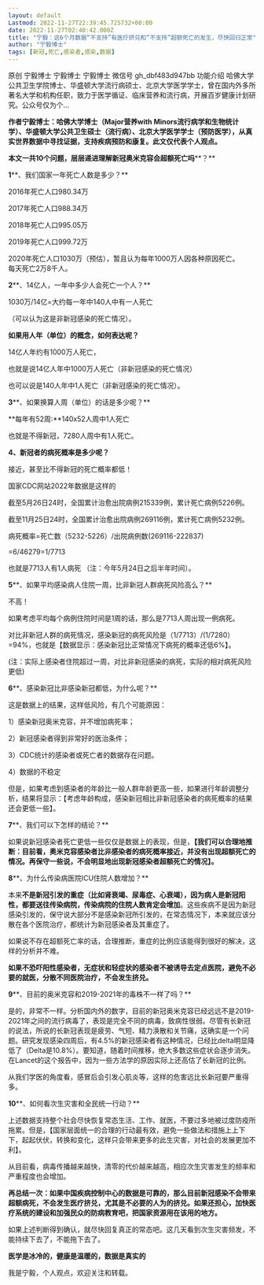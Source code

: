 ```yaml
---
layout: default
Lastmod: 2022-11-27T22:39:45.725732+00:00
date: 2022-11-27T02:40:42.000Z
title: "宁毅：这6个月数据“不支持”有医疗挤兑和“不支持”超额死亡的发生，尽快回归正常"
author: "宁毅博士"
tags: [新冠,死亡,感染者,感染,数据]
---
```


原创 宁毅博士 宁毅博士 宁毅博士 微信号 gh\_dbf483d947bb 功能介绍 哈佛大学公共卫生学院博士、华盛顿大学流行病硕士、北京大学医学学士，曾在国内外多所著名大学和机构任职，致力于医学循证、临床营养和流行病，开展百岁健康计划研究。公众号仅为个…  

**作者宁毅博士：哈佛大学博士（Major营养with Minors流行病学和生物统计学）、华盛顿大学公共卫生硕士（流行病）、北京大学医学学士（预防医学），从真实世界数据中寻找证据，支持疾病预防和康复。此文仅代表个人观点。**

**本文一共10个问题，层层递进理解新冠奥米克容会超额死亡吗****？**

**1****、我们国家一年死亡人数是多少？**

2016年死亡人口980.34万

2017年死亡人口988.34万

2018年死亡人口995.05万

2019年死亡人口999.72万

2020年死亡人口1030万（预估），暂且认为每年1000万人因各种原因死亡。  
每天死亡2万8千人。

**2****、14亿人，一年中多少人会死亡一个人？**

1030万/14亿=大约每一年中140人中有一人死亡

（可以认为这是非新冠感染的死亡情况）。

**如果用人年（单位）的概念，如何表达呢？**

14亿人年约有1000万人死亡，  

也就是说14亿人年中1000万人死亡（非新冠感染的死亡情况）

也可以说是140人年中1人死亡（非新冠感染的死亡情况）。

**3****、如果换算人周（单位）的话是多少呢？**

**每年有52周:**140x52人周中1人死亡

也就是不得新冠，7280人周中有1人死亡。

**4、新冠者的病死概率是多少呢？**

接近，甚至比不得新冠的死亡概率都低！

  
国家CDC网站2022年数据是这样的

截至5月26日24时，全国累计治愈出院病例215339例，累计死亡病例5226例。

截至11月25日24时，全国累计治愈出院病例269116例，累计死亡病例5232例。

病死概率=死亡数（5232-5226）/出院病例数(269116-222837)

\=6/46279=1/7713

也就是7713人有1人病死 （注：今年5月24日之后半年时间）。

**5****、如果平均感染病人住院一周，比非新冠人群病死风险高么？**

不高！  

如果考虑平均每个病例住院时间是1周的话，那么是7713人周出现一例病死。

对比非新冠人群的病死情况，感染新冠的病死风险是（1/7713）/(1/7280）=94%，也就是【数据显示：感染新冠比正常情况下病死的概率还低6%】。

(注：实际上感染者住院超过一周，对比非新冠感染的病死，实际的相对病死风险更低)

**6****、感染新冠比非感染新冠都低，为什么呢？**

这是数据上的结果，这样低风险，有几个可能原因：

1）感染新冠奥米克容，并不增加病死率；

2）新冠感染者得到非常好的医治条件；

3）CDC统计的感染者或死亡者的数据存在问题。

4）数据的不稳定

但是，如果考虑到感染者的年龄比一般人群年龄更高一些，如果进行年龄调整分析，结果将显示：【考虑年龄构成，感染新冠相比非新冠感染者的病死概率的结果还会更低一些】。

**7****、我们可以下怎样的结论？**

如果说新冠感染者死亡更低一些仅仅是数据上的表现，但是，**【我们可以合理地推断：****目前看，奥米克容感染者比非感染者的病死概率接近，并没有出现超额死亡的情况。再保守一些说，不会明显地出现新冠感染者超额死亡的情况****】。**

**8****、为什么传染病医院ICU住院人数增加？**

本来**不是新冠引发的重症（比如肾衰竭、尿毒症、心衰竭），因为病人是新冠阳性，都要送往传染病院，传染病院的住院人数肯定会增加**。这些疾病不是因为新冠感染引发的，保守说大部分不是感染新冠所引发的，在常态情况下，本来就应该分散在各个医院治疗，都统计为新冠感染者及其重症了。

如果说不存在超额死亡率的话，合理推断，重症的比例应该能得到很好的解决，这样的分析并不难。

**如果不恐吓阳性感染者，无症状和轻症状的感染者不被诱导去定点医院，避免不必要的就医，分散不同医院治疗，不会发生挤兑。**

**9****、目前的奥米克容和2019-2021年的毒株不一样了吗？**

是的，非常不一样。分析国内外的数字，目前的新冠奥米克容已经远远不是2019-2021年之间的流行病毒了，表现是完全不同的病毒，致病性很弱。尽管有长新冠的说法，所说的长新冠表现是疲劳、气短、精力涣散和关节痛，这确实是一个问题。研究发现感染四周后，有4.5%的新冠感染者有这种情况，已经比delta明显降低了（Delta是10.8%）。要知道，随着时间推移，绝大多数这些症状会逐步消失。在Lancet的这个报告中，因为一些方法学的原因实际上还高估了长新冠的比例。

从我们学医的角度看，感冒后会引发心肌炎等，这样的危害远比长新冠要严重得多。

**10****、如何看次生灾害和全民统一行动？**

上述数据支持整个社会尽快恢复常态生活、工作、就医，不要过多地被过度防疫所拖累。但是，【国家层面统一的合理的行动最有效，避免一些做法和措施上上下下，起起伏伏，转换和变化，这样只会带来更多的此生灾害，对社会的发展更加不利】。

从目前看，病毒传播越来越快，清零的代价越来越高，相应次生灾害发生的频率和严重程度也会增加。

**再总结一次：如果中国疾病控制中心的数据是可靠的，那么目前新冠感染不会带来超额病死，不会发生医疗挤兑，尤其是不必要的人为的挤兑。如果还担心，加快医疗系统的建设和加强民众的防病教育吧，把国家资源用在该用的地方。**

如果上述判断得到确认，就尽快回复真正的常态吧。这几天看到次生灾害频发，不能持续下去了，不能拖下去了。

**医学是冰冷的，健康是温暖的，数据是真实的**

我是宁毅，个人观点，欢迎关注和转载。

